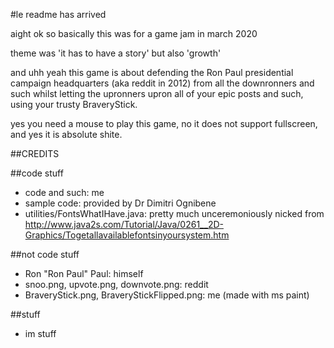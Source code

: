 #le readme has arrived

aight ok so basically this was for a game jam in march 2020

theme was 'it has to have a story' but also 'growth'

and uhh yeah this game is about defending the Ron Paul presidential campaign headquarters (aka reddit in 2012)
from all the downronners and such whilst letting the upronners upron
all of your epic posts and such, using your trusty BraveryStick.

yes you need a mouse to play this game,
no it does not support fullscreen,
and yes it is absolute shite.

##CREDITS

##code stuff

* code and such: me
* sample code: provided by Dr Dimitri Ognibene
* utilities/FontsWhatIHave.java: pretty much unceremoniously nicked from http://www.java2s.com/Tutorial/Java/0261__2D-Graphics/Togetallavailablefontsinyoursystem.htm

##not code stuff
* Ron "Ron Paul" Paul: himself
* snoo.png, upvote.png, downvote.png: reddit
* BraveryStick.png, BraveryStickFlipped.png: me (made with ms paint)

##stuff

* im stuff
